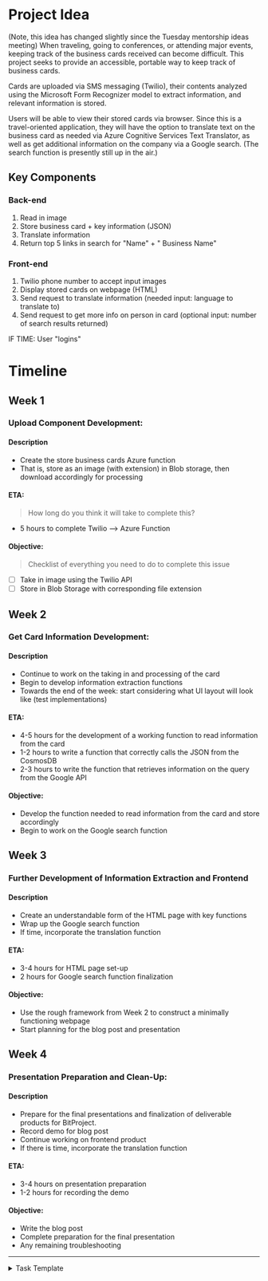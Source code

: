 # Project Idea
(Note, this idea has changed slightly since the Tuesday mentorship ideas meeting)
When traveling, going to conferences, or attending major events, keeping track of the business cards received can become difficult. This project seeks to provide an accessible, portable way to keep track of business cards. 

Cards are uploaded via SMS messaging (Twilio), their contents analyzed using the Microsoft Form Recognizer model to extract information, and relevant information is stored. 

Users will be able to view their stored cards via browser. Since this is a travel-oriented application, they will have the option to translate text on the business card as needed via Azure Cognitive Services Text Translator, as well as get additional information on the company via a Google search. (The search function is presently still up in the air.)

## Key Components
### Back-end
1. Read in image
2. Store business card + key information (JSON)
3. Translate information 
4. Return top 5 links in search for "Name" + " Business Name"

### Front-end
1. Twilio phone number to accept input images
2. Display stored cards on webpage (HTML)
3. Send request to translate information (needed input: language to translate to)
4. Send request to get more info on person in card (optional input: number of search results returned)

IF TIME: User "logins"
# Timeline

## Week 1

### Upload Component Development:

#### Description
- Create the store business cards Azure function
- That is, store as an image (with extension) in Blob storage, then download accordingly for processing

#### ETA:
> How long do you think it will take to complete this?
- 5 hours to complete Twilio --> Azure Function

#### Objective:
> Checklist of everything you need to do to complete this issue
- [ ] Take in image using the Twilio API
- [ ] Store in Blob Storage with corresponding file extension

## Week 2
### Get Card Information Development:

#### Description
- Continue to work on the taking in and processing of the card 
- Begin to develop information extraction functions
- Towards the end of the week: start considering what UI layout will look like (test implementations)

#### ETA:
- 4-5 hours for the development of a working function to read information from the card
- 1-2 hours to write a function that correctly calls the JSON from the CosmosDB
- 2-3 hours to write the function that retrieves information on the query from the Google API

#### Objective:
- Develop the function needed to read information from the card and store accordingly
- Begin to work on the Google search function

## Week 3
### Further Development of Information Extraction and Frontend

#### Description
- Create an understandable form of the HTML page with key functions
- Wrap up the Google search function
- If time, incorporate the translation function

#### ETA:
- 3-4 hours for HTML page set-up
- 2 hours for Google search function finalization

#### Objective:
- Use the rough framework from Week 2 to construct a minimally functioning webpage
- Start planning for the blog post and presentation

## Week 4
### Presentation Preparation and Clean-Up:

#### Description
- Prepare for the final presentations and finalization of deliverable products for BitProject.
- Record demo for blog post
- Continue working on frontend product
- If there is time, incorporate the translation function 

#### ETA:
- 3-4 hours on presentation preparation
- 1-2 hours for recording the demo

#### Objective:
- Write the blog post
- Complete preparation for the final presentation
- Any remaining troubleshooting


---

<details><summary>Task Template</summary>

<br><br>
</details>